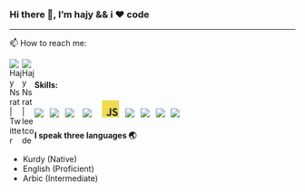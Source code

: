 ### Hi there 👋, I’m hajy && i ❤ code

<hr>

📫 How to reach me:

<a href="https://twitter.com/hajynsrat">
  <img align="left" alt="Hajy Nsrat | Twitter" width="22px" src="https://www.bing.com/images/search?view=detailV2&ccid=P3GJZi8Z&id=A96347EFC62357AD525F72199FB675DAE879AF41&thid=OIP.P3GJZi8Z-DGPx1JS3u5yOgHaGl&mediaurl=https%3a%2f%2fth.bing.com%2fth%2fid%2fR.3f7189662f19f8318fc75252deee723a%3frik%3dQa956Np1tp8Zcg%26riu%3dhttp%253a%252f%252f1000logos.net%252fwp-content%252fuploads%252f2017%252f06%252fTwitter-Logo.png%26ehk%3d6ekNd2ZmhpvFDGRZF19QcumP9fb8pZRkwrbFbK%252bpULA%253d%26risl%3d%26pid%3dImgRaw%26r%3d0&exph=1200&expw=1350&q=twitter+logo&simid=608030755337813258&FORM=IRPRST&ck=098CDA14D98D2FBA8C7F1477C3290A3D&selectedIndex=0&idpp=overlayview&ajaxhist=0&ajaxserp=0" />
</a>

<a href="https://leetcode.com/hajy_nsrat/">
  <img align="left" alt="Hajy Nsrat | leetcode" width="22px" src="https://iconape.com/wp-content/files/jf/122399/png/LeetCode_logo_white_no_text.png" />
</a>

<br/>

#### Skills:

<c><img height="30" src="https://raw.githubusercontent.com/isocpp/logos/master/cpp_logo.png"><c>&ensp;
<c><img height="30" src="https://seeklogo.com/images/C/c-sharp-c-logo-02F17714BA-seeklogo.com.png"><c>&ensp;
<c><img height="30" src="https://upload.wikimedia.org/wikipedia/commons/thumb/c/c3/Python-logo-notext.svg/1200px-Python-logo-notext.svg.png"><c> &ensp;
<c><img height="30" src="https://www.pikpng.com/pngl/b/146-1469146_java-logo-transparent-png.png"><c>&emsp;
<c><img height="30" src="https://raw.githubusercontent.com/github/explore/80688e429a7d4ef2fca1e82350fe8e3517d3494d/topics/javascript/javascript.png"><c>&ensp;
<c><img height="30" src="https://logos-download.com/wp-content/uploads/2017/07/HTML5_badge.png"><c>&ensp;
<c><img height="30" src="https://cdn1.iconfinder.com/data/icons/logotypes/32/badge-css-3-512.png"><c>&ensp;
<c><img height="30" src="https://cdn-images-1.medium.com/max/1200/1*5-aoK8IBmXve5whBQM90GA.png"><c>&ensp;
<c><img height="30" src="https://www.scottbrady91.com/img/logos/dart.png"><c>

#### I speak three languages 🌏

- Kurdy   (Native)
- English (Proficient)
- Arbic   (Intermediate)

<!--
**haji-nsrat/haji-nsrat** is a ✨ _special_ ✨ repository because its `README.md` (this file) appears on your GitHub profile.

Here are some ideas to get you started:

- 🔭 I’m currently working on ...
- 🌱 I’m currently learning ...
- 👯 I’m looking to collaborate on ...
- 🤔 I’m looking for help with ...
- 💬 Ask me about ...
- 📫 How to reach me: ...
- 😄 Pronouns: ...
- ⚡ Fun fact: ...
-->
